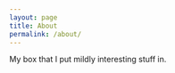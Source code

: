 ```yaml
---
layout: page
title: About
permalink: /about/
---
```


My box that I put mildly interesting stuff in.

